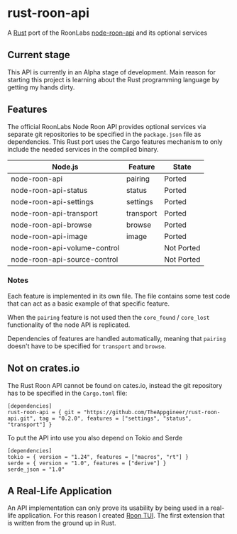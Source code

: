 # rust-roon-api
A [Rust](https://www.rust-lang.org) port of the RoonLabs [node-roon-api](https://github.com/RoonLabs/node-roon-api) and its optional services

## Current stage
This API is currently in an Alpha stage of development. Main reason for starting this project is learning about the Rust programming language by getting my hands dirty.

## Features
The official RoonLabs Node Roon API provides optional services via separate git repositories to be specified in the `package.json` file as dependencies. This Rust port uses the Cargo features mechanism to only include the needed services in the compiled binary.

|Node.js|Feature|State|
|---|---|---|
|node-roon-api|pairing|Ported|
|node-roon-api-status|status|Ported|
|node-roon-api-settings|settings|Ported|
|node-roon-api-transport|transport|Ported|
|node-roon-api-browse|browse|Ported|
|node-roon-api-image|image|Ported|
|node-roon-api-volume-control||Not Ported|
|node-roon-api-source-control||Not Ported|

### Notes
Each feature is implemented in its own file. The file contains some test code that can act as a basic example of that specific feature.

When the `pairing` feature is not used then the `core_found` / `core_lost` functionality of the node API is replicated.

Dependencies of features are handled automatically, meaning that `pairing` doesn't have to be specified for `transport` and `browse`.

## Not on crates.io
The Rust Roon API cannot be found on cates.io, instead the git repository has to be specified in the `Cargo.toml` file:

```
[dependencies]
rust-roon-api = { git = "https://github.com/TheAppgineer/rust-roon-api.git", tag = "0.2.0", features = ["settings", "status", "transport"] }
```

To put the API into use you also depend on Tokio and Serde

```
[dependencies]
tokio = { version = "1.24", features = ["macros", "rt"] }
serde = { version = "1.0", features = ["derive"] }
serde_json = "1.0"
```

## A Real-Life Application
An API implementation can only prove its usability by being used in a real-life application. For this reason I created [Roon TUI](https://github.com/TheAppgineer/roon-tui). The first extension that is written from the ground up in Rust.

